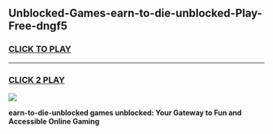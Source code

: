 
## Unblocked-Games-earn-to-die-unblocked-Play-Free-dngf5
<h3>
<a href="https://premium76.site?title=earn-to-die-unblocked&ref=20M">CLICK TO PLAY</a></h3>
<hr>

<h3>
<a href="https://premium76.site?title=earn-to-die-unblocked&ref=20M">CLICK 2 PLAY</a>
  
</h3>

<a href="https://premium76.site?title=earn-to-die-unblocked&ref=19M"><img src="https://clearcache.store/games.png"></a>


**earn-to-die-unblocked games unblocked: Your Gateway to Fun and Accessible Online Gaming**
